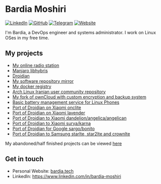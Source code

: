 # Bardia Moshiri

[![LinkedIn](https://img.shields.io/badge/LinkedIn-000?style=flat&logoColor=blue&logo=linkedin)](https://www.linkedin.com/in/bardia-moshiri)
[![GitHub](https://img.shields.io/badge/-GitHub-000?style=flat&logo=github)](https://www.github.com/FakeShell)
[![Telegram](https://img.shields.io/badge/-Telegram-000?&logoColor=0088cc&logo=telegram)](https://t.me/FakeShell)
[![Website](https://bardia.tech/assets/images/favicon.ico)](https://bardia.tech)

I'm Bardia, a DevOps engineer and systems administrator. I work on Linux OSes in my free time.

## My projects
- [My online radio station](https://fakedak.com)
- [Manjaro libhybris](https://github.com/manjaro-libhybris)
- [Droidian](https://github.com/droidian)
- [My software repository mirror](https://mirror.bardia.tech)
- [My docker registry](https://dockreg.com)
- [Arch Linux Iranian user community repository](https://github.com/archlinuxir)
- [My fork of ownCloud with custom encryption and backup system](https://bardia.cloud)
- [Basic battery management service for Linux Phones](https://github.com/FakeShell/batman)
- [Port of Droidian on Xiaomi onclite](https://github.com/droidian-onclite)
- [Port of Droidian on Xiaomi lavender](https://github.com/droidian-lavender)
- [Port of Droidian to Xiaomi dandelion/angelica/angelican](https://github.com/droidian-mt6765)
- [Port of Droidian to Xiaomi surya/karna](https://github.com/droidian-surya)
- [Port of Droidian for Google sargo/bonito](https://github.com/droidian-sargo)
- [Port of Droidian to Samsung starlte, star2lte and crownlte](https://github.com/Sexynos)

My abandoned/half finished projects can be viewed [here](https://github.com/FakeShell-old)
## Get in touch
- Personal Website: [bardia.tech](https://bardia.tech)
- LinkedIn: https://www.linkedin.com/in/bardia-moshiri
